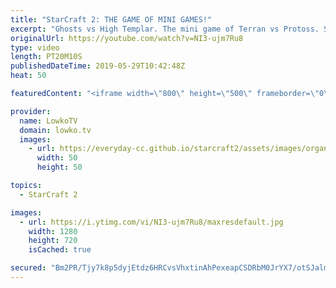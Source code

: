 ```yaml
---
title: "StarCraft 2: THE GAME OF MINI GAMES!"
excerpt: "Ghosts vs High Templar. The mini game of Terran vs Protoss. Subscribe for more videos: http://lowko.tv/youtube More StarCraft 2: https://youtu.be/QY1-jE2wBk4  In this professional match of Protoss vs Terran between Stats and INnoVation I cast a game on Turbo Cruise '84. One of the new maps in StarCraft"
originalUrl: https://youtube.com/watch?v=NI3-ujm7Ru8
type: video
length: PT20M10S
publishedDateTime: 2019-05-29T10:42:48Z
heat: 50

featuredContent: "<iframe width=\"800\" height=\"500\" frameborder=\"0\" src=\"https://www.youtube.com/embed/NI3-ujm7Ru8\" allow=\"accelerometer; autoplay; encrypted-media; gyroscope; picture-in-picture\" allowfullscreen></iframe>"

provider:
  name: LowkoTV
  domain: lowko.tv
  images:
    - url: https://everyday-cc.github.io/starcraft2/assets/images/organizations/lowko.tv-50x50.jpg
      width: 50
      height: 50

topics:
  - StarCraft 2

images:
  - url: https://i.ytimg.com/vi/NI3-ujm7Ru8/maxresdefault.jpg
    width: 1280
    height: 720
    isCached: true

secured: "Bm2PR/Tjy7k8p5dyjEtdz6HRCvsVhxtinAhPexeapCSDRbM0JrYX7/otSJalmgijTNvbf0D26/YHHOpzcZrfvUgCAEI6lFUsTKTJq2ONfI60lcPB3ROwjlYjrHqx2NQf+/e+xYzB+iQyU290/KpHrWlz3LcsIlWDv2rRF6mhV0Zj+UCaegou9Cg9Sxo5Ic7W1WbnM2sQBiqblbc6ViTRTQl55VYOWDnQNIFKfjnCU07Yq29kGjLTTAVkCTM/VCknIF3PGYQi16T2qOMSHBlW0CLDwwX3G6bQgso+g0Qs/r0Ec7n2J32xzEah7YYpLNJ8nQDCjqPEbRPIKi4cjX1ubysvgbAV2aQnIeqtxc0OOqNpN2AlRxbt328cpalyxlr7aUCIXO1sqNd44sRlbowHLYRM6Yc/ZLBd1hmhFsQKzEI=;vSNXXhHbvCq0wq23obKGeA=="
---
```


